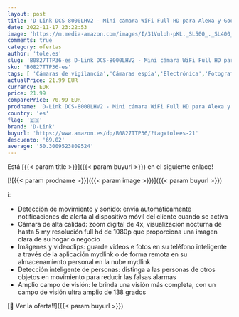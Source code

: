 ```yaml
---
layout: post
title: 'D-Link DCS-8000LHV2 - Mini cámara WiFi Full HD para Alexa y Google Home  detección de personas  Full HD real 1080p a 30fps  visión nocturna  grabación en la nube gratuita  seguridad/encriptación WPA3 '
date: 2022-11-17 23:22:53
image: 'https://m.media-amazon.com/images/I/31Vuloh-pKL._SL500_._SL400_.jpg'
comments: true
category: ofertas
author: 'tole.es'
slug: 'B0827TTP36-es D-Link DCS-8000LHV2 - Mini cámara WiFi Full HD para Alexa...'
sku: 'B0827TTP36-es'
tags: [ 'Cámaras de vigilancia','Cámaras espía','Electrónica','Fotografía y videocámaras','alexa','d-link','google','home','🇪🇸', ]
actualPrice: 21.99 EUR
currency: EUR
price: 21.99
comparePrice: 70.99 EUR
prodname: 'D-Link DCS-8000LHV2 - Mini cámara WiFi Full HD para Alexa y Google Home  detección de personas  Full HD real 1080p a 30fps  visión nocturna  grabación en la nube gratuita  seguridad/encriptación WPA3 '
country: 'es'
flag: '🇪🇸'
brand: 'D-Link'
buyurl: 'https://www.amazon.es/dp/B0827TTP36/?tag=tolees-21'
descuento: '69.02'
average: '50.3009523809524'
---
```


Está [{{< param title >}}]({{< param buyurl >}}) en el siguiente enlace!

[![{{< param prodname >}}]({{< param image >}})]({{< param buyurl >}})

ℹ️:

- Detección de movimiento y sonido: envía automáticamente notificaciones de alerta al dispositivo móvil del cliente cuando se activa
- Cámara de alta calidad: zoom digital de 4x, visualización nocturna de hasta 5 my resolución full hd de 1080p que proporciona una imagen clara de su hogar o negocio
- Imágenes y videoclips: guarde videos e fotos en su teléfono inteligente a través de la aplicación mydlink o de forma remota en su almacenamiento personal en la nube mydlink
- Detección inteligente de personas: distinga a las personas de otros objetos en movimiento para reducir las falsas alarmas
- Amplio campo de visión: le brinda una visión más completa, con un campo de visión ultra amplio de 138 grados

[🛒 Ver la oferta!!]({{< param buyurl >}})
